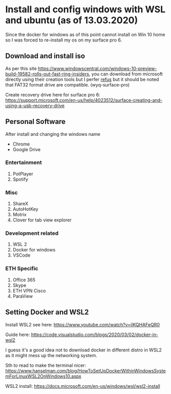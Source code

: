 # Install and config windows with WSL and ubuntu (as of 13.03.2020)

Since the docker for windows as of this point cannot install on Win 10 home so I was forced to re-install my os on my surface pro 6.

## Download and install iso

As per this site https://www.windowscentral.com/windows-10-preview-build-19582-rolls-out-fast-ring-insiders, you can download from microsoft directly using their creation tools but I perfer [refus](https://rufus.ie/) but it should be noted that FAT32 format drive are compatible. (wyq-surface-pro)

Create recovery drive here for surface pro 6: https://support.microsoft.com/en-us/help/4023512/surface-creating-and-using-a-usb-recovery-drive

## Personal Software

After install and changing the windows name

* Chrome
* Google Drive

### Entertainment 

1. PotPlayer
2. Spotify

### Misc

1. ShareX
2. AutoHotKey
3. Motrix
4. Clover for tab view explorer

### Development related

1. WSL 2
2. Docker for windows
3. VSCode

### ETH Specific 

1. Office 365
2. Skype
3. ETH VPN Cisco
4. ParaView

## Setting Docker and WSL2

Install WSL2 see here: https://www.youtube.com/watch?v=ilKQHAFeQR0

Guide here: https://code.visualstudio.com/blogs/2020/03/02/docker-in-wsl2

I guess it's a good idea not to download docker in different distro in WSL2 as it might mess up the networking system.

Sth to read to make the terminal nicer: https://www.hanselman.com/blog/HowToSetUpDockerWithinWindowsSystemForLinuxWSL2OnWindows10.aspx

WSL2 install: https://docs.microsoft.com/en-us/windows/wsl/wsl2-install
